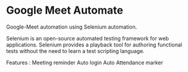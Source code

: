 # Google Meet Automate

Google-Meet automation using Selenium automation.

Selenium is an open-source automated testing framework for web applications. Selenium provides a playback tool for authoring functional tests without the need to learn a test scripting language.

Features :
   Meeting reminder
   Auto login
   Auto Attendance marker
   
  
